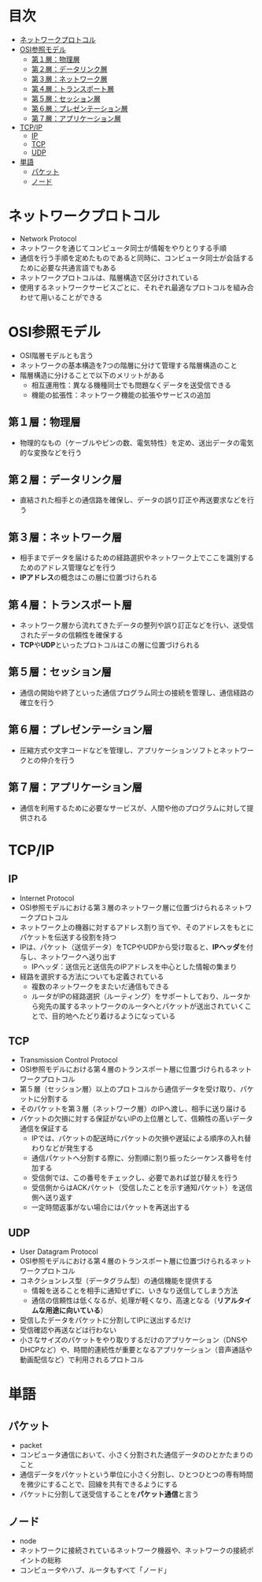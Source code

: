 # 目次

- [ネットワークプロトコル](#ネットワークプロトコル)
- [OSI参照モデル](#OSI参照モデル)
    - [第１層：物理層](#第１層物理層)
    - [第２層：データリンク層](第２層データリンク層)
    - [第３層：ネットワーク層](第３層ネットワーク層)
    - [第４層：トランスポート層](第４層トランスポート層)
    - [第５層：セッション層](第５層セッション層)
    - [第６層：プレゼンテーション層](第６層プレゼンテーション層)
    - [第７層：アプリケーション層](第７層アプリケーション層)
- [TCP/IP](#TCPIP)
    - [IP](#IP)
    - [TCP](#TCP)
    - [UDP](#UDP)
- [単語](#単語)
    - [パケット](#パケット)
    - [ノード](#ノード)

# ネットワークプロトコル

- Network Protocol
- ネットワークを通じてコンピュータ同士が情報をやりとりする手順
- 通信を行う手順を定めたものであると同時に、コンピュータ同士が会話するために必要な共通言語でもある
- ネットワークプロトコルは、階層構造で区分けされている
- 使用するネットワークサービスごとに、それぞれ最適なプロトコルを組み合わせて用いることができる

# OSI参照モデル

- OSI階層モデルとも言う
- ネットワークの基本構造を7つの階層に分けて管理する階層構造のこと
- 階層構造に分けることで以下のメリットがある
    - 相互運用性：異なる機種同士でも問題なくデータを送受信できる
    - 機能の拡張性：ネットワーク機能の拡張やサービスの追加

## 第１層：物理層

- 物理的なもの（ケーブルやピンの数、電気特性）を定め、送出データの電気的な変換などを行う

## 第２層：データリンク層

- 直結された相手との通信路を確保し、データの誤り訂正や再送要求などを行う

## 第３層：ネットワーク層

- 相手までデータを届けるための経路選択やネットワーク上でここを識別するためのアドレス管理などを行う
- **IPアドレス**の概念はこの層に位置づけられる

## 第４層：トランスポート層

- ネットワーク層から流れてきたデータの整列や誤り訂正などを行い、送受信されたデータの信頼性を確保する
- **TCP**や**UDP**といったプロトコルはこの層に位置づけられる

## 第５層：セッション層

- 通信の開始や終了といった通信プログラム同士の接続を管理し、通信経路の確立を行う

## 第６層：プレゼンテーション層

- 圧縮方式や文字コードなどを管理し、アプリケーションソフトとネットワークとの仲介を行う

## 第７層：アプリケーション層

- 通信を利用するために必要なサービスが、人間や他のプログラムに対して提供される

# TCP/IP

## IP

- Internet Protocol
- OSI参照モデルにおける第３層のネットワーク層に位置づけられるネットワークプロトコル
- ネットワーク上の機器に対するアドレス割り当てや、そのアドレスをもとにパケットを伝送する役割を持つ
- IPは、パケット（送信データ）をTCPやUDPから受け取ると、**IPヘッダ**を付与し、ネットワークへ送り出す
    - IPヘッダ：送信元と送信先のIPアドレスを中心とした情報の集まり
- 経路を選択する方法についても定義されている
    - 複数のネットワークをまたいだ通信もできる
    - ルータがIPの経路選択（ルーティング）をサポートしており、ルータから宛先の属するネットワークのルータへとパケットが送出されていくことで、目的地へたどり着けるようになっている

## TCP

- Transmission Control Protocol
- OSI参照モデルにおける第４層のトランスポート層に位置づけられるネットワークプロトコル
- 第５層（セッション層）以上のプロトコルから通信データを受け取り、パケットに分割する
- そのパケットを第３層（ネットワーク層）のIPへ渡し、相手に送り届ける
- パケットの欠損に対する保証がないIPの上位層として、信頼性の髙いデータ通信を保証する
    - IPでは、パケットの配送時にパケットの欠損や遅延による順序の入れ替わりなどが発生する
    - 通信パケットへ分割する際に、分割順に割り振ったシーケンス番号を付加する
    - 受信側では、この番号をチェックし、必要であれば並び替えを行う
    - 受信側からはACKパケット（受信したことを示す通知パケット）を送信側へ送り返す
    - 一定時間返事がない場合にはパケットを再送出する

## UDP

- User Datagram Protocol
- OSI参照モデルにおける第４層のトランスポート層に位置づけられるネットワークプロトコル
- コネクションレス型（データグラム型）の通信機能を提供する
    - 情報を送ることを相手に通知せずに、いきなり送信してしまう方法
    - 通信の信頼性は低くなるが、処理が軽くなり、高速となる（**リアルタイムな用途に向いている**）
- 受信したデータをパケットに分割してIPに送出するだけ
- 受信確認や再送などは行わない
- 小さなサイズのパケットをやり取りするだけのアプリケーション（DNSやDHCPなど）や、時間的連続性が重要となるアプリケーション（音声通話や動画配信など）で利用されるプロトコル

# 単語

## パケット

- packet
- コンピュータ通信において、小さく分割された通信データのひとかたまりのこと
- 通信データをパケットという単位に小さく分割し、ひとつひとつの専有時間を微少にすることで、回線を共有できるようにする
- パケットに分割して送受信することを**パケット通信**と言う

## ノード

- node
- ネットワークに接続されているネットワーク機器や、ネットワークの接続ポイントの総称
- コンピュータやハブ、ルータもすべて「ノード」
